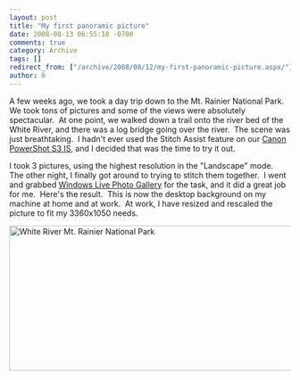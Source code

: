 ```yaml
---
layout: post
title: "My first panoramic picture"
date: 2008-08-13 06:55:18 -0700
comments: true
category: Archive
tags: []
redirect_from: ["/archive/2008/08/12/my-first-panoramic-picture.aspx/"]
author: 0
---
```

<!-- more -->
<p>A few weeks ago, we took a day trip down to the Mt. Rainier National Park.  We took tons of pictures and some of the views were absolutely spectacular.  At one point, we walked down a trail onto the river bed of the White River, and there was a log bridge going over the river.  The scene was just breathtaking.  I hadn't ever used the Stitch Assist feature on our <a href="http://www.usa.canon.com/consumer/controller?act=ModelInfoAct&amp;fcategoryid=144&amp;modelid=13077" target="_blank">Canon PowerShot S3 IS</a>, and I decided that was the time to try it out.</p>  <p>I took 3 pictures, using the highest resolution in the "Landscape" mode.  The other night, I finally got around to trying to stitch them together.  I went and grabbed <a href="http://get.live.com/photogallery/overview" target="_blank">Windows Live Photo Gallery</a> for the task, and it did a great job for me.  Here's the result.  This is now the desktop background on my machine at home and at work.  At work, I have resized and rescaled the picture to fit my 3360x1050 needs.</p>  <p><a href="http://blog.jeffhandley.com/Images/PostImages/Myfirstpanoramicpicture_15057/WhiteRiver.jpg" target="_blank"><img style="border-right: 0px; border-top: 0px; border-left: 0px; border-bottom: 0px" height="260" alt="White River Mt. Rainier National Park" src="http://blog.jeffhandley.com/Images/PostImages/Myfirstpanoramicpicture_15057/WhiteRiver_thumb.jpg" width="660" border="0" /></a></p>

